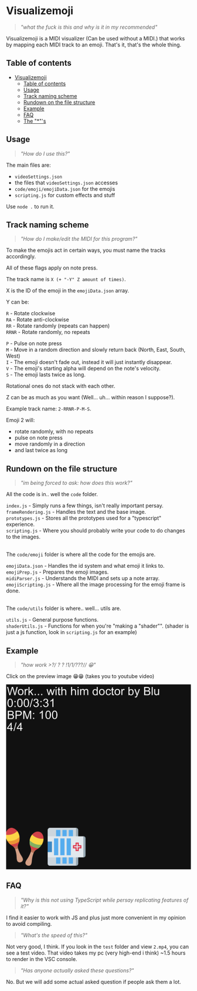 # Visualizemoji

<!-- > *"graphman is holding me hostage"* -->

> *"what the fuck is this and why is it in my recommended"*

Visualizemoji is a MIDI visualizer (Can be used without a MIDI.) that works by mapping each MIDI track to an emoji. That's it, that's the whole thing.

## Table of contents
- [Visualizemoji](#visualizemoji)
  - [Table of contents](#table-of-contents)
  - [Usage](#usage)
  - [Track naming scheme](#track-naming-scheme)
  - [Rundown on the file structure](#rundown-on-the-file-structure)
  - [Example](#example)
  - [FAQ](#faq)
  - [The "\*"'s](#the-s)


## Usage

> *"How do I use this?"*

The main files are:

- `videoSettings.json`
- the files that `videoSettings.json` accesses
- `code/emoji/emojiData.json` for the emojis
- `scripting.js` for custom effects and stuff

Use `node .` to run it.

## Track naming scheme

> *"How do I make/edit the MIDI for this program?"*

To make the emojis act in certain ways, you must name the tracks accordingly.

All of these flags apply on note press.

The track name is `X (+ "-Y" Z amount of times)`.

X is the ID of the emoji in the `emojiData.json` array.

Y can be:

`R` - Rotate clockwise<br>
`RA` - Rotate anti-clockwise<br>
`RR` - Rotate randomly (repeats can happen)<br>
`RRNR` - Rotate randomly, no repeats<br>

`P` - Pulse on note press<br>
`M` - Move in a random direction and slowly return back (North, East, South, West)<br>
`I` - The emoji doesn't fade out, instead it will just instantly disappear.<br>
`V` - The emoji's starting alpha will depend on the note's velocity.<br>
`S` - The emoji lasts twice as long.<br>

Rotational ones do not stack with each other.

Z can be as much as you want (Well... uh... within reason I suppose?).

Example track name: `2-RRNR-P-M-S`.

Emoji 2 will:

- rotate randomly, with no repeats
- pulse on note press
- move randomly in a direction
- and last twice as long

## Rundown on the file structure

> *"im being forced to ask: how does this work?"*

All the code is in.. well the `code` folder.<br>


`index.js` - Simply runs a few things, isn't really important persay.<br>
`frameRendering.js` - Handles the text and the base image.<br>
`prototypes.js` - Stores all the prototypes used for a "typescript" experience.<br>
`scripting.js` - Where you should probably write your code to do changes to the images.<br><br>


The `code/emoji` folder is where all the code for the emojis are. <br>

`emojiData.json` - Handles the id system and what emoji it links to.<br>
`emojiPrep.js` - Prepares the emoji images.<br>
`midiParser.js` - Understands the MIDI and sets up a note array.<br>
`emojiScripting.js` - Where all the image processing for the emoji frame is done.<br><br>

The `code/utils` folder is where.. well... utils are.<br>

`utils.js` - General purpose functions.<br>
`shaderUtils.js` - Functions for when you're "making a "shader"". (shader is just a js function, look in `scripting.js` for an example)

## Example

> *"how work >?/ ? ?  !1/1/???// 😁"*

Click on the preview image 😁😁 (takes you to youtube video)

[![Example](./_readme/videopreview.png)](https://youtu.be/ILLyyVcGsas)

## FAQ

> *"Why is this not using TypeScript while persay replicating features of it?"*

I find it easier to work with JS and plus just more convenient in my opinion to avoid compiling.

> *"What's the speed of this?"*

Not very good, I think. If you look in the `test` folder and view `2.mp4`, you can see a test video.
That video takes my pc (very high-end i think) ~1.5 hours to render in the VSC console.

> *"Has anyone actually asked these questions?"*

No. But we will add some actual asked question if people ask them a lot.

